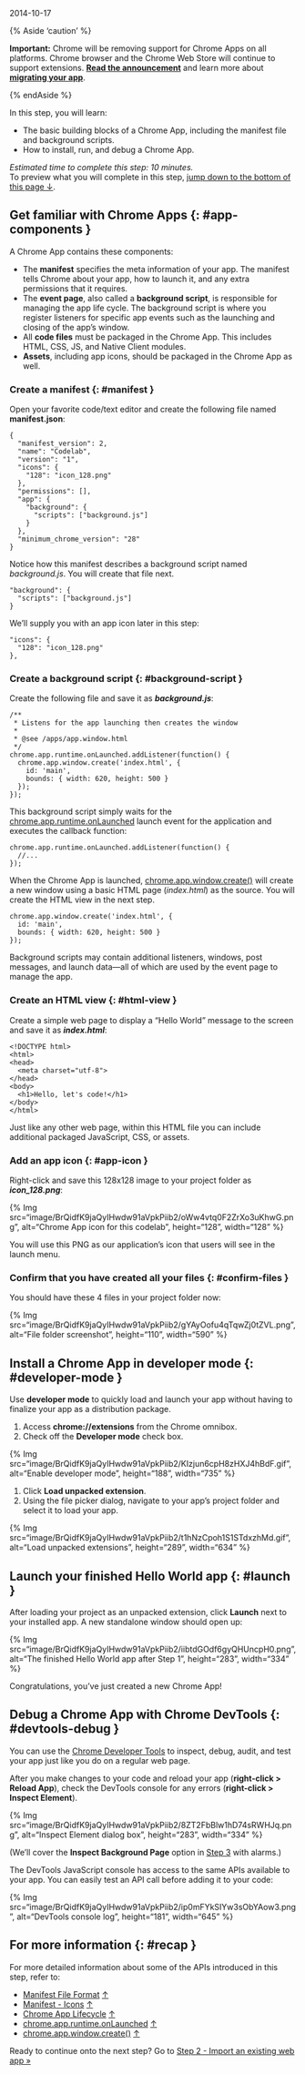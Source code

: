 2014-10-17

{% Aside ‘caution’ %}

**Important:** Chrome will be removing support for Chrome Apps on all platforms. Chrome browser and the Chrome Web Store will continue to support extensions. [**Read the announcement**](https://blog.chromium.org/2020/08/changes-to-chrome-app-support-timeline.html) and learn more about [**migrating your app**](/apps/migration).

{% endAside %}

In this step, you will learn:

-   The basic building blocks of a Chrome App, including the manifest file and background scripts.
-   How to install, run, and debug a Chrome App.

*Estimated time to complete this step: 10 minutes.*  
To preview what you will complete in this step, [jump down to the bottom of this page ↓](#launch).

Get familiar with Chrome Apps {: \#app-components }
---------------------------------------------------

A Chrome App contains these components:

-   The **manifest** specifies the meta information of your app. The manifest tells Chrome about your app, how to launch it, and any extra permissions that it requires.
-   The **event page**, also called a **background script**, is responsible for managing the app life cycle. The background script is where you register listeners for specific app events such as the launching and closing of the app’s window.
-   All **code files** must be packaged in the Chrome App. This includes HTML, CSS, JS, and Native Client modules.
-   **Assets**, including app icons, should be packaged in the Chrome App as well.

### Create a manifest {: \#manifest }

Open your favorite code/text editor and create the following file named **manifest.json**:

    {
      "manifest_version": 2,
      "name": "Codelab",
      "version": "1",
      "icons": {
        "128": "icon_128.png"
      },
      "permissions": [],
      "app": {
        "background": {
          "scripts": ["background.js"]
        }
      },
      "minimum_chrome_version": "28"
    }

Notice how this manifest describes a background script named *background.js*. You will create that file next.

    "background": {
      "scripts": ["background.js"]
    }

We’ll supply you with an app icon later in this step:

    "icons": {
      "128": "icon_128.png"
    },

### Create a background script {: \#background-script }

Create the following file and save it as ***background.js***:

    /**
     * Listens for the app launching then creates the window
     *
     * @see /apps/app.window.html
     */
    chrome.app.runtime.onLaunched.addListener(function() {
      chrome.app.window.create('index.html', {
        id: 'main',
        bounds: { width: 620, height: 500 }
      });
    });

This background script simply waits for the [chrome.app.runtime.onLaunched](/docs/extensions/reference/app_runtime#event-onLaunched) launch event for the application and executes the callback function:

    chrome.app.runtime.onLaunched.addListener(function() {
      //...
    });

When the Chrome App is launched, [chrome.app.window.create()](/docs/extensions/reference/app_window#method-create) will create a new window using a basic HTML page (*index.html*) as the source. You will create the HTML view in the next step.

    chrome.app.window.create('index.html', {
      id: 'main',
      bounds: { width: 620, height: 500 }
    });

Background scripts may contain additional listeners, windows, post messages, and launch data—all of which are used by the event page to manage the app.

### Create an HTML view {: \#html-view }

Create a simple web page to display a “Hello World” message to the screen and save it as ***index.html***:

    <!DOCTYPE html>
    <html>
    <head>
      <meta charset="utf-8">
    </head>
    <body>
      <h1>Hello, let's code!</h1>
    </body>
    </html>

Just like any other web page, within this HTML file you can include additional packaged JavaScript, CSS, or assets.

### Add an app icon {: \#app-icon }

Right-click and save this 128x128 image to your project folder as ***icon\_128.png***:

{% Img src=“image/BrQidfK9jaQyIHwdw91aVpkPiib2/oWw4vtq0F2ZrXo3uKhwG.png”, alt=“Chrome App icon for this codelab”, height=“128”, width=“128” %}

You will use this PNG as our application’s icon that users will see in the launch menu.

### Confirm that you have created all your files {: \#confirm-files }

You should have these 4 files in your project folder now:

{% Img src=“image/BrQidfK9jaQyIHwdw91aVpkPiib2/gYAyOofu4qTqwZj0tZVL.png”, alt=“File folder screenshot”, height=“110”, width=“590” %}

Install a Chrome App in developer mode {: \#developer-mode }
------------------------------------------------------------

Use **developer mode** to quickly load and launch your app without having to finalize your app as a distribution package.

1.  Access **chrome://extensions** from the Chrome omnibox.
2.  Check off the **Developer mode** check box.

{% Img src=“image/BrQidfK9jaQyIHwdw91aVpkPiib2/KIzjun6cpH8zHXJ4hBdF.gif”, alt=“Enable developer mode”, height=“188”, width=“735” %}

1.  Click **Load unpacked extension**.
2.  Using the file picker dialog, navigate to your app’s project folder and select it to load your app.

{% Img src=“image/BrQidfK9jaQyIHwdw91aVpkPiib2/t1hNzCpoh1S1STdxzhMd.gif”, alt=“Load unpacked extensions”, height=“289”, width=“634” %}

Launch your finished Hello World app {: \#launch }
--------------------------------------------------

After loading your project as an unpacked extension, click **Launch** next to your installed app. A new standalone window should open up:

{% Img src=“image/BrQidfK9jaQyIHwdw91aVpkPiib2/iibtdGOdf6gyQHUncpH0.png”, alt=“The finished Hello World app after Step 1”, height=“283”, width=“334” %}

Congratulations, you’ve just created a new Chrome App!

Debug a Chrome App with Chrome DevTools {: \#devtools-debug }
-------------------------------------------------------------

You can use the [Chrome Developer Tools](/devtools) to inspect, debug, audit, and test your app just like you do on a regular web page.

After you make changes to your code and reload your app (**right-click &gt; Reload App**), check the DevTools console for any errors (**right-click &gt; Inspect Element**).

{% Img src=“image/BrQidfK9jaQyIHwdw91aVpkPiib2/8ZT2FbBlw1hD74sRWHJq.png”, alt=“Inspect Element dialog box”, height=“283”, width=“334” %}

(We’ll cover the **Inspect Background Page** option in [Step 3](../app_codelab_alarms) with alarms.)

The DevTools JavaScript console has access to the same APIs available to your app. You can easily test an API call before adding it to your code:

{% Img src=“image/BrQidfK9jaQyIHwdw91aVpkPiib2/ip0mFYkSIYw3sObYAow3.png”, alt=“DevTools console log”, height=“181”, width=“645” %}

For more information {: \#recap }
---------------------------------

For more detailed information about some of the APIs introduced in this step, refer to:

-   [Manifest File Format](/apps/manifest "Read 'Manifest File Format' in the Chrome developer docs") [↑](#manifest "This feature mentioned in 'Create a manifest'")
-   [Manifest - Icons](/apps/manifest/icons "Read 'Manifest - Icons' in the Chrome developer docs") [↑](#app-icon "This feature mentioned in 'Add an app icon'")
-   [Chrome App Lifecycle](../app_lifecycle "Read 'Manifest File Format' in the Chrome developer docs") [↑](#background-script "This feature mentioned in 'Create a background script'")
-   [chrome.app.runtime.onLaunched](/docs/extensions/reference/app_runtime#event-onLaunched "Read 'chrome.app.runtime.onLaunched' in the Chrome developer docs") [↑](#background-script "This feature mentioned in 'Create a background script'")
-   [chrome.app.window.create()](/docs/extensions/reference/app_window#method-create "Read 'chrome.app.window.create()' in the Chrome developer docs") [↑](#background-script "This feature mentioned in 'Create a background script'")

Ready to continue onto the next step? Go to [Step 2 - Import an existing web app »](../app_codelab_import_todomvc)
